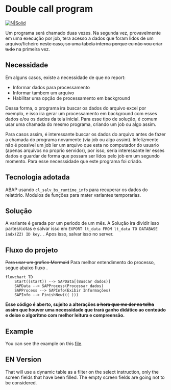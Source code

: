
# Double call program

[![N|Solid](https://wiki.scn.sap.com/wiki/download/attachments/1710/ABAP%20Development.png?version=1&modificationDate=1446673897000&api=v2)](https://www.sap.com/brazil/developer.html)

Um programa será chamado duas vezes. Na segunda vez, provavelmente em uma execução por job, tera acesso a dados que foram lidos de um arquivo/ficheiro ~~neste caso, so uma tabela interna porque eu não vou criar tudo~~ na primeira vez.

## Necessidade ##
Em alguns casos, existe a necessidade de que no report:
- Informar dados para processamento
- Informar tambem um arquivo
- Habilitar uma opção de processamento em background

Dessa forma, o programa ira buscar os dados do arquivo excel por exemplo, e isso ira gerar um processamento em background com esses dados e/ou os dados da tela inicial. Para esse tipo de solução, é comum usar uma chamada do mesmo programa, criando um job ou algo assim. 

Para casos assim, é interessante buscar os dados do arquivo antes de fazer a chamada do programa novamente (via job ou algo assim). Infelizmente não é possivel um job ler um arquivo que esta no computador do usuario (apenas arquivos no proprio servidor), por isso, seria interessante ler esses dados e guardar de forma que possam ser lidos pelo job em um segundo momento. Para esse necesssidade que este programa foi criado.


## Tecnologia adotada ##
ABAP usando `cl_salv_bs_runtime_info` para recuperar os dados do relatório. Modulos de funções para mater variantes temporarias. 


## Solução ##
A variante é gerada por um periodo de um mês. A Solução ira dividir isso partes/cotas e salvar isso em `EXPORT lt_data FROM lt_data TO DATABASE indx(ZZ) ID key.` . Apos isso, salvar isso no server.

## Fluxo do projeto ##
~~Para usar um grafico Mermaid~~ Para melhor entendimento do processo, segue abaixo fluxo .
```mermaid
flowchart TD
    Start((start)) --> SAPData[(Buscar dados)]
    SAPData --> SAPProcess(Processar dados)
    SAPProcess --> SAPInfo(Exibir Informações)
    SAPInfo --> FinishNew((( )))
```

**Esse código é aberto, sujeito a alterações ~~a hora que me der na telha~~ assim que houver uma necessidade que trará ganho didático ao conteúdo e deixe o algoritmo com melhor leitura e compreensão.**

## Example

You can see the example on this [file](cluster.abap).

## EN Version ##
That will use a dynamic table as a filter on the select instruction, only the screen fields that have been filled. The empty screen fields are going not to be considered.

##